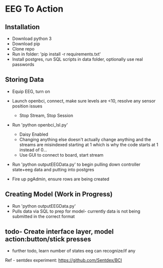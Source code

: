 # EEG To Action

## Installation

 * Download python 3
 * Download pip
 * Clone repo
 * Run in folder: 'pip install -r requirements.txt'
 * Install postgres, run SQL scripts in data folder, optionally use real passwords

## Storing Data
* Equip EEG, turn on
* Launch openbci, connect, make sure levels are <10, resolve any sensor position issues
  * Stop Stream, Stop Session

* Run 'python openbci_lsl.py'
  * Daisy Enabled
  * Changing anything else doesn't actually change anything and the streams are misindexed starting at 1 which is why the code starts at 1 instead of 0...
  * Use GUI to connect to board, start stream

* Run 'python outputEEGData.py' to begin pulling down controller state+eeg data and putting into postgres
* Fire up pgAdmin, ensure rows are being created


## Creating Model (Work in Progress)

  * Run 'python outputEEGData.py' 
   * Pulls data via SQL to prep for model- currently data is not being submitted in the correct format

## todo- Create interface layer, model action:button/stick presses
   * further todo, learn number of states eeg can recognize/if any


Ref -
sentdex experiment: https://github.com/Sentdex/BCI
